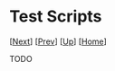 # Test Scripts

\[[Next](test_procedure_description.md)\]  \[[Prev](test_scenario.md)\]  \[[Up](index.md)\]  \[[Home](index.md)\]

TODO
